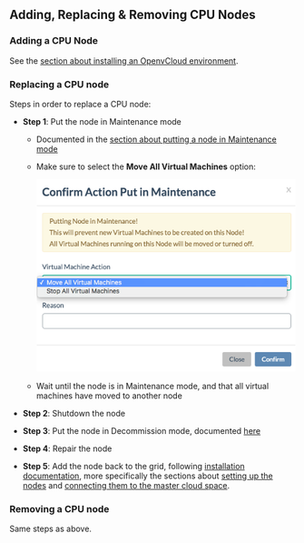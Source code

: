 ## Adding, Replacing & Removing CPU Nodes

### Adding a CPU Node

See the [section about installing an OpenvCloud environment](../../Installation/Installation.md).

### Replacing a CPU node

Steps in order to replace a CPU node:

- **Step 1**: Put the node in Maintenance mode
  - Documented in the [section about putting a node in Maintenance mode](../../Sysadmin/Maintenance/putting_node_in_maintenance_mode.md)
  - Make sure to select the **Move All Virtual Machines** option:

    ![](confirm.png)

  - Wait until the node is in Maintenance mode, and that all virtual machines have moved to another node

- **Step 2**: Shutdown the node
- **Step 3**: Put the node in Decommission mode, documented [here](../../Sysadmin/Decommission/decommission_node.md)

- **Step 4**: Repair the node
- **Step 5**: Add the node back to the grid, following [installation documentation](../../Installation/Installation.md), more specifically the sections about [setting up the nodes](../../Installation/1-GetNodeInto911-mode.md) and [connecting them to the master cloud space](../../Installation/3-ConnectNode2ovc_git.md).



### Removing a CPU node

Same steps as above.
